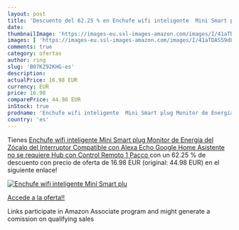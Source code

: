 ```yaml
---
layout: post
title: 'Descuento del 62.25 % en Enchufe wifi inteligente  Mini Smart plu'
date: 
thumbnailImage: 'https://images-eu.ssl-images-amazon.com/images/I/41aTDAS59dL._SL200_.jpg'
images: [ 'https://images-eu.ssl-images-amazon.com/images/I/41aTDAS59dL._SL200_.jpg' ]
comments: true
category: ofertas
author: ring
slug: 'B07KZ92KHG-es'
description:
actualPrice: 16.98 EUR
currency: EUR
price: 16.98
comparePrice: 44.98 EUR
inStock: true
prodname: 'Enchufe wifi inteligente  Mini Smart plug Monitor de Energía del Zócalo del Interruptor Compatible con Alexa Echo Google Home Asistente  no se requiere Hub  con Control Remoto  1 Pacco '
country: 'es'
---
```


Tienes [Enchufe wifi inteligente  Mini Smart plug Monitor de Energía del Zócalo del Interruptor Compatible con Alexa Echo Google Home Asistente  no se requiere Hub  con Control Remoto  1 Pacco ](https://www.amazon.es/dp/B07KZ92KHG/?tag=tolees-21) con un 62.25 % de descuento con precio de oferta de 16.98 EUR (original: 44.98 EUR) en el siguiente enlace!

[![Enchufe wifi inteligente  Mini Smart plu](https://images-eu.ssl-images-amazon.com/images/I/41aTDAS59dL._SL200_.jpg)](https://www.amazon.es/dp/B07KZ92KHG/?tag=tolees-21)

[Accede a la oferta!!](https://www.amazon.es/dp/B07KZ92KHG/?tag=tolees-21)

Links participate in Amazon Associate program and might generate a comission on qualifying sales


